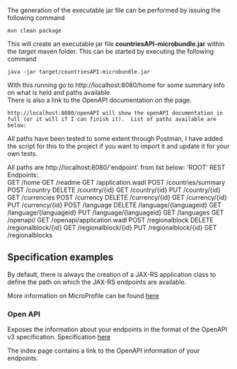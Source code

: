 
The generation of the executable jar file can be performed by issuing the following command

    mvn clean package

This will create an executable jar file **countriesAPI-microbundle.jar** within the _target_ maven folder. This can be started by executing the following command

    java -jar target/countriesAPI-microbundle.jar


With this running go to http://localhost:8080/home for some summary info on what is held and paths available.  
There is also a link to the OpenAPI documentation on the page. 

    http://localhost:8080/openAPI will show the openAPI documentation in full (or it will if I can finish it).  List of paths available are below:

All paths have been tested to some extent through Postman, I have added the script for this to the project if you want to import it and update it for your own tests.

All paths are http://localhost:8080/'endpoint' from list below:
   'ROOT' REST Endpoints:  
		GET     /home
		GET     /readme
		GET     /application.wadl
		POST    /countries/summary
		POST    /country
		DELETE  /country/{id}
		GET     /country/{id}
		PUT     /country/{id}
		GET     /currencies
		POST    /currency
		DELETE  /currency/{id}
		GET     /currency/{id}
		PUT     /currency/{id}
		POST    /language
		DELETE  /language/{languageid}
		GET     /language/{languageid}
		PUT     /language/{languageid}
		GET     /languages
		GET     /openapi/
		GET     /openapi/application.wadl
		POST    /regionalblock
		DELETE  /regionalblock/{id}
		GET     /regionalblock/{id}
		PUT     /regionalblock/{id}
		GET     /regionalblocks

## Specification examples

By default, there is always the creation of a JAX-RS application class to define the path on which the JAX-RS endpoints are available.



More information on MicroProfile can be found [here](https://microprofile.io/)












### Open API

Exposes the information about your endpoints in the format of the OpenAPI v3 specification. Specification [here](https://microprofile.io/project/eclipse/microprofile-open-api)

The index page contains a link to the OpenAPI information of your endpoints.





